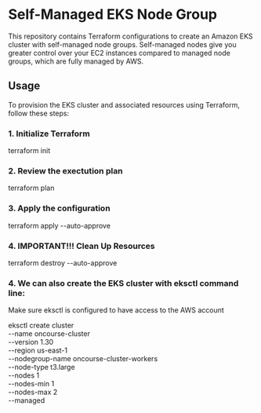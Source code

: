 # Self-Managed EKS Node Group

This repository contains Terraform configurations to create an Amazon EKS cluster with self-managed node groups. Self-managed nodes give you greater control over your EC2 instances compared to managed node groups, which are fully managed by AWS.

## Usage

To provision the EKS cluster and associated resources using Terraform, follow these steps:

### 1. Initialize Terraform

terraform init

 ### 2. Review the exectution plan

terraform plan

### 3. Apply the configuration

terraform apply --auto-approve

### 4. IMPORTANT!!! Clean Up Resources

terraform destroy --auto-approve

### 4. We can also create the EKS cluster with eksctl command line:
Make sure eksctl is configured to have access to the AWS account

eksctl create cluster \
--name  oncourse-cluster \
--version 1.30 \
--region us-east-1 \
--nodegroup-name oncourse-cluster-workers \
--node-type t3.large \
--nodes 1 \
--nodes-min 1 \
--nodes-max 2 \
--managed
